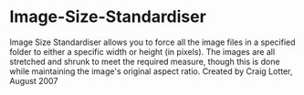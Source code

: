 Image-Size-Standardiser
=======================

Image Size Standardiser allows you to force all the image files in a specified folder to either a specific width or height (in pixels). The images are all stretched and shrunk to meet the required measure, though this is done while maintaining the image's original aspect ratio. Created by Craig Lotter, August 2007
